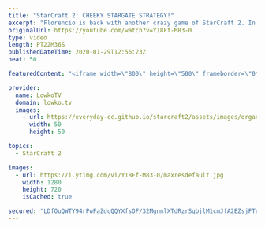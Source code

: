 ```yaml
---
title: "StarCraft 2: CHEEKY STARGATE STRATEGY!"
excerpt: "Florencio is back with another crazy game of StarCraft 2. In this Protoss versus Zerg he goes by the name of Old Greg as he goes up against a Diamond League Zerg player. As expected, this game also gets crazy really quickly as it starts with a Cannon Rush and then transitions towards cheeky Stargate"
originalUrl: https://youtube.com/watch?v=Y18Ff-M83-0
type: video
length: PT22M36S
publishedDateTime: 2020-01-29T12:56:23Z
heat: 50

featuredContent: "<iframe width=\"800\" height=\"500\" frameborder=\"0\" src=\"https://www.youtube.com/embed/Y18Ff-M83-0\" allow=\"accelerometer; autoplay; encrypted-media; gyroscope; picture-in-picture\" allowfullscreen></iframe>"

provider:
  name: LowkoTV
  domain: lowko.tv
  images:
    - url: https://everyday-cc.github.io/starcraft2/assets/images/organizations/lowko.tv-50x50.jpg
      width: 50
      height: 50

topics:
  - StarCraft 2

images:
  - url: https://i.ytimg.com/vi/Y18Ff-M83-0/maxresdefault.jpg
    width: 1280
    height: 720
    isCached: true

secured: "LDfOuQWTY94rPwFaZdcQQYXfsOF/32MgnmlXTdRzrSqbjlM1cmJfA2EZsjFTrNIjsvBro/MjKRK8qdWAn7KLrPlXOdGBX+aO8a/9zeDEGnqJ5+Z68EnoiizMfLw6Bqj0jiFJMrDaytU+TYpyEk6luT1IRYADb/YHQw3BdnTx4t7nhVCNyHT6wjH6135KJXeOV6wrVU0368sHwPsS/AmZMregWp5De6E2c1uvZpf9/o91jn9Me7OjH/xbpA9VxLXvet+JHgcC+HzYNoQSpJ6Fbb2vHiWLjudjpCtG2GYtImdDZfP5E0nAXo9g5PxmvC+yf0mjJYRU+MYIL9PpWmjDIgWjuv6P/Qa1aC1miFKNYJdkcgHYYwLPTDttcUd1+RQTMLhdfvCrIsNvWX7hwCaElQoxCCYZauUOBi7GHM5c/43V3u3GaEN8Jzh9fWTaFFzw;DuO1P8/lqCRtoNb5ir/YYA=="
---
```


